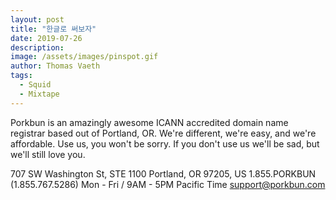 ```yaml
---
layout: post
title: "한글로 써보자"
date: 2019-07-26
description: 
image: /assets/images/pinspot.gif
author: Thomas Vaeth
tags: 
  - Squid
  - Mixtape
---
```


Porkbun is an amazingly awesome ICANN accredited domain name registrar based out of Portland, OR. We're different, we're easy, and we're affordable. Use us, you won't be sorry. If you don't use us we'll be sad, but we'll still love you.

707 SW Washington St, STE 1100
Portland, OR 97205, US
1.855.PORKBUN (1.855.767.5286) 
Mon - Fri / 9AM - 5PM Pacific Time
support@porkbun.com

